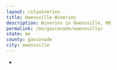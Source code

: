 ```yaml
---
layout: citywineries
title: Owensville Wineries
description: Wineries in Owensville, MO
permalink: /mo/gasconade/owensville/
state: mo
county: gasconade
city: owensville
---
```

-

